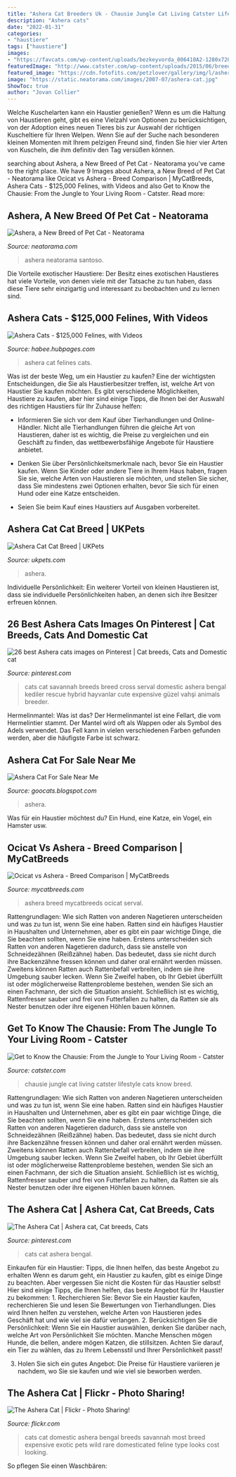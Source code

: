 ```yaml
---
title: "Ashera Cat Breeders Uk - Chausie Jungle Cat Living Catster Lifestyle Cats Know Breed"
description: "Ashera cats"
date: "2022-01-31"
categories:
- "haustiere"
tags: ["haustiere"]
images:
- "https://favcats.com/wp-content/uploads/bezkeyvorda_006410A2-1280x720.jpg"
featuredImage: "http://www.catster.com/wp-content/uploads/2015/06/breed-chausie-HERO.jpg"
featured_image: "https://cdn.fotofits.com/petzlover/gallery/img/l/ashera-cats-861023.jpg"
image: "https://static.neatorama.com/images/2007-07/ashera-cat.jpg"
ShowToc: true
author: "Jovan Collier"
---
```



Welche Kuschelarten kann ein Haustier genießen?
Wenn es um die Haltung von Haustieren geht, gibt es eine Vielzahl von Optionen zu berücksichtigen, von der Adoption eines neuen Tieres bis zur Auswahl der richtigen Kuscheltiere für Ihren Welpen. Wenn Sie auf der Suche nach besonderen kleinen Momenten mit Ihrem pelzigen Freund sind, finden Sie hier vier Arten von Kuscheln, die ihm definitiv den Tag versüßen können.

	

		
searching about Ashera, a New Breed of Pet Cat - Neatorama you've came to the right place. We have 9 Images about Ashera, a New Breed of Pet Cat - Neatorama like Ocicat vs Ashera - Breed Comparison | MyCatBreeds, Ashera Cats - $125,000 Felines, with Videos and also Get to Know the Chausie: From the Jungle to Your Living Room - Catster. Read more:
		
    
## Ashera, A New Breed Of Pet Cat - Neatorama

<img loading=lazy src="https://static.neatorama.com/images/2007-07/ashera-cat.jpg" onerror="this.onerror=null;this.src='https://tse1.mm.bing.net/th?id=OIP.Mjmn7AQraunddQ3FX3paqQHaFy&amp;pid=15.1';" alt="Ashera, a New Breed of Pet Cat - Neatorama">

_Source: neatorama.com_

>ashera neatorama santoso. 

	

Die Vorteile exotischer Haustiere: Der Besitz eines exotischen Haustieres hat viele Vorteile, von denen viele mit der Tatsache zu tun haben, dass diese Tiere sehr einzigartig und interessant zu beobachten und zu lernen sind.

    
## Ashera Cats - $125,000 Felines, With Videos

<img loading=lazy src="http://usercontent1.hubimg.com/2832312_f520.jpg" onerror="this.onerror=null;this.src='https://tse2.mm.bing.net/th?id=OIP._Qb-41b2W-3x2ul5fE2KwQHaE9&amp;pid=15.1';" alt="Ashera Cats - $125,000 Felines, with Videos">

_Source: habee.hubpages.com_

>ashera cat felines cats. 

	

Was ist der beste Weg, um ein Haustier zu kaufen?
Eine der wichtigsten Entscheidungen, die Sie als Haustierbesitzer treffen, ist, welche Art von Haustier Sie kaufen möchten. Es gibt verschiedene Möglichkeiten, Haustiere zu kaufen, aber hier sind einige Tipps, die Ihnen bei der Auswahl des richtigen Haustiers für Ihr Zuhause helfen:
- Informieren Sie sich vor dem Kauf über Tierhandlungen und Online-Händler. Nicht alle Tierhandlungen führen die gleiche Art von Haustieren, daher ist es wichtig, die Preise zu vergleichen und ein Geschäft zu finden, das wettbewerbsfähige Angebote für Haustiere anbietet.

- Denken Sie über Persönlichkeitsmerkmale nach, bevor Sie ein Haustier kaufen. Wenn Sie Kinder oder andere Tiere in Ihrem Haus haben, fragen Sie sie, welche Arten von Haustieren sie möchten, und stellen Sie sicher, dass Sie mindestens zwei Optionen erhalten, bevor Sie sich für einen Hund oder eine Katze entscheiden.

- Seien Sie beim Kauf eines Haustiers auf Ausgaben vorbereitet.

    
## Ashera Cat Cat Breed | UKPets

<img loading=lazy src="https://www.ukpets.com/oc-content/themes/ukpets/images/breeds/og-image-ashera-cat.jpg?v=1.0.1" onerror="this.onerror=null;this.src='https://tse4.mm.bing.net/th?id=OIP.66P__FVDxyyKSKdCp7Ku2wHaD3&amp;pid=15.1';" alt="Ashera Cat Cat Breed | UKPets">

_Source: ukpets.com_

>ashera. 

	

Individuelle Persönlichkeit: Ein weiterer Vorteil von kleinen Haustieren ist, dass sie individuelle Persönlichkeiten haben, an denen sich ihre Besitzer erfreuen können.

    
## 26 Best Ashera Cats Images On Pinterest | Cat Breeds, Cats And Domestic Cat

<img loading=lazy src="https://i.pinimg.com/736x/8f/0a/d5/8f0ad572174f05b5ee8e071707c57aac--rare-cats-breeds-of-cats.jpg" onerror="this.onerror=null;this.src='https://tse3.mm.bing.net/th?id=OIP.MwxwaHLBey8lf3G8sqw4-AHaLD&amp;pid=15.1';" alt="26 best Ashera cats images on Pinterest | Cat breeds, Cats and Domestic cat">

_Source: pinterest.com_

>cats cat savannah breeds breed cross serval domestic ashera bengal kediler rescue hybrid hayvanlar cute expensive güzel vahşi animals breeder. 

	

Hermelinmantel: Was ist das?
Der Hermelinmantel ist eine Fellart, die vom Hermelintier stammt. Der Mantel wird oft als Wappen oder als Symbol des Adels verwendet. Das Fell kann in vielen verschiedenen Farben gefunden werden, aber die häufigste Farbe ist schwarz.

    
## Ashera Cat For Sale Near Me

<img loading=lazy src="https://favcats.com/wp-content/uploads/bezkeyvorda_006410A2-1280x720.jpg" onerror="this.onerror=null;this.src='https://tse2.mm.bing.net/th?id=OIP.lUO-RM1OdFnHGOuUFAHpXAHaEK&amp;pid=15.1';" alt="Ashera Cat For Sale Near Me">

_Source: goocats.blogspot.com_

>ashera. 

	

Was für ein Haustier möchtest du? Ein Hund, eine Katze, ein Vogel, ein Hamster usw.

    
## Ocicat Vs Ashera - Breed Comparison | MyCatBreeds

<img loading=lazy src="https://cdn.fotofits.com/petzlover/gallery/img/l/ashera-cats-861023.jpg" onerror="this.onerror=null;this.src='https://tse1.mm.bing.net/th?id=OIP.ODMgYyq75-XAexDDp6VCLwHaF6&amp;pid=15.1';" alt="Ocicat vs Ashera - Breed Comparison | MyCatBreeds">

_Source: mycatbreeds.com_

>ashera breed mycatbreeds ocicat serval. 

	

Rattengrundlagen: Wie sich Ratten von anderen Nagetieren unterscheiden und was zu tun ist, wenn Sie eine haben.
Ratten sind ein häufiges Haustier in Haushalten und Unternehmen, aber es gibt ein paar wichtige Dinge, die Sie beachten sollten, wenn Sie eine haben. Erstens unterscheiden sich Ratten von anderen Nagetieren dadurch, dass sie anstelle von Schneidezähnen (Reißzähne) haben. Das bedeutet, dass sie nicht durch ihre Backenzähne fressen können und daher oral ernährt werden müssen. Zweitens können Ratten auch Rattenbefall verbreiten, indem sie ihre Umgebung sauber lecken. Wenn Sie Zweifel haben, ob Ihr Gebiet überfüllt ist oder möglicherweise Rattenprobleme bestehen, wenden Sie sich an einen Fachmann, der sich die Situation ansieht. Schließlich ist es wichtig, Rattenfresser sauber und frei von Futterfallen zu halten, da Ratten sie als Nester benutzen oder ihre eigenen Höhlen bauen können.

    
## Get To Know The Chausie: From The Jungle To Your Living Room - Catster

<img loading=lazy src="http://www.catster.com/wp-content/uploads/2015/06/breed-chausie-HERO.jpg" onerror="this.onerror=null;this.src='https://tse4.mm.bing.net/th?id=OIP.Wtd5-icNRXCU-b9ymRbxwQAAAA&amp;pid=15.1';" alt="Get to Know the Chausie: From the Jungle to Your Living Room - Catster">

_Source: catster.com_

>chausie jungle cat living catster lifestyle cats know breed. 

	

Rattengrundlagen: Wie sich Ratten von anderen Nagetieren unterscheiden und was zu tun ist, wenn Sie eine haben.
Ratten sind ein häufiges Haustier in Haushalten und Unternehmen, aber es gibt ein paar wichtige Dinge, die Sie beachten sollten, wenn Sie eine haben. Erstens unterscheiden sich Ratten von anderen Nagetieren dadurch, dass sie anstelle von Schneidezähnen (Reißzähne) haben. Das bedeutet, dass sie nicht durch ihre Backenzähne fressen können und daher oral ernährt werden müssen. Zweitens können Ratten auch Rattenbefall verbreiten, indem sie ihre Umgebung sauber lecken. Wenn Sie Zweifel haben, ob Ihr Gebiet überfüllt ist oder möglicherweise Rattenprobleme bestehen, wenden Sie sich an einen Fachmann, der sich die Situation ansieht. Schließlich ist es wichtig, Rattenfresser sauber und frei von Futterfallen zu halten, da Ratten sie als Nester benutzen oder ihre eigenen Höhlen bauen können.

    
## The Ashera Cat | Ashera Cat, Cat Breeds, Cats

<img loading=lazy src="https://i.pinimg.com/736x/61/40/0c/61400c297f4eb2bbe138d4c410831c11--bengal-cats-tabby-cats.jpg" onerror="this.onerror=null;this.src='https://tse1.mm.bing.net/th?id=OIP.VcqQZB5JzdtXzTU5oASsPQDIEs&amp;pid=15.1';" alt="The Ashera Cat | Ashera cat, Cat breeds, Cats">

_Source: pinterest.com_

>cats cat ashera bengal. 

	

Einkaufen für ein Haustier: Tipps, die Ihnen helfen, das beste Angebot zu erhalten
Wenn es darum geht, ein Haustier zu kaufen, gibt es einige Dinge zu beachten. Aber vergessen Sie nicht die Kosten für das Haustier selbst! Hier sind einige Tipps, die Ihnen helfen, das beste Angebot für Ihr Haustier zu bekommen: 1. Recherchieren Sie: Bevor Sie ein Haustier kaufen, recherchieren Sie und lesen Sie Bewertungen von Tierhandlungen. Dies wird Ihnen helfen zu verstehen, welche Arten von Haustieren jedes Geschäft hat und wie viel sie dafür verlangen.
2. Berücksichtigen Sie die Persönlichkeit: Wenn Sie ein Haustier auswählen, denken Sie darüber nach, welche Art von Persönlichkeit Sie möchten. Manche Menschen mögen Hunde, die bellen, andere mögen Katzen, die stillsitzen. Achten Sie darauf, ein Tier zu wählen, das zu Ihrem Lebensstil und Ihrer Persönlichkeit passt!

3. Holen Sie sich ein gutes Angebot: Die Preise für Haustiere variieren je nachdem, wo Sie sie kaufen und wie viel sie beworben werden.

    
## The Ashera Cat | Flickr - Photo Sharing!

<img loading=lazy src="http://farm3.staticflickr.com/2241/1803776166_35418b2b47_z.jpg" onerror="this.onerror=null;this.src='https://tse2.mm.bing.net/th?id=OIP.zfb-wHrFcYwOK1bJFG9T9QHaE8&amp;pid=15.1';" alt="The Ashera Cat | Flickr - Photo Sharing!">

_Source: flickr.com_

>cats cat domestic ashera bengal breeds savannah most breed expensive exotic pets wild rare domesticated feline type looks cost looking. 

	

So pflegen Sie einen Waschbären:

